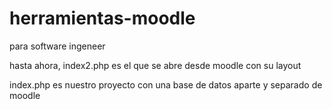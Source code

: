 # herramientas-moodle
para software ingeneer

hasta ahora, index2.php es el que se abre desde moodle con su layout

index.php es nuestro proyecto con una base de datos aparte y separado de moodle
